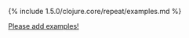 {% include 1.5.0/clojure.core/repeat/examples.md %}

[Please add examples!](https://github.com/arrdem/grimoire/edit/master/_includes/1.6.0/clojure.core/repeat/examples.md)
